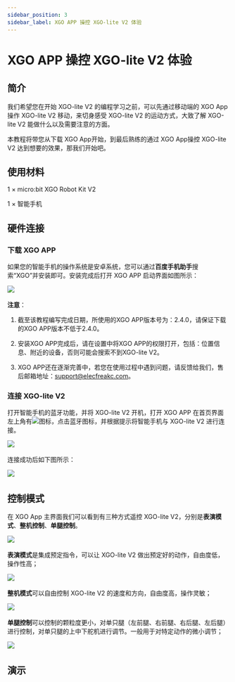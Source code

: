 ```yaml
---
sidebar_position: 3
sidebar_label: XGO APP 操控 XGO-lite V2 体验
---
```


# XGO APP 操控 XGO-lite V2 体验

## 简介

我们希望您在开始 XGO-lite V2 的编程学习之前，可以先通过移动端的 XGO App 操作 XGO-lite V2 移动，来切身感受 XGO-lite V2 的运动方式，大致了解 XGO-lite V2 能做什么以及需要注意的方面。

本教程将带您从下载 XGO App开始，到最后熟练的通过 XGO App操控 XGO-lite V2 达到想要的效果，那我们开始吧。

## 使用材料

1 × micro:bit XGO Robot Kit V2

1 × 智能手机

## 硬件连接

### 下载 XGO APP

如果您的智能手机的操作系统是安卓系统，您可以通过**百度手机助手**搜索“XGO”并安装即可。安装完成后打开 XGO APP 启动界面如图所示：

![](.\..\images\microbit-xgo-lite-v2-app-1.png)

**注意**：

1. 截至该教程编写完成日期，所使用的XGO APP版本号为：2.4.0，请保证下载的XGO APP版本不低于2.4.0。

2. 安装XGO APP完成后，请在设置中将XGO APP的权限打开，包括：位置信息、附近的设备，否则可能会搜索不到XGO-lite V2。
3. XGO APP还在逐渐完善中，若您在使用过程中遇到问题，请反馈给我们，售后邮箱地址：support@elecfreakc.com。

### 连接 XGO-lite V2

打开智能手机的蓝牙功能，并将 XGO-lite V2 开机，打开 XGO APP 在首页界面左上角有![](.\..\images\microbit-xgo-lite-v2-app-2.png)图标，点击蓝牙图标，并根据提示将智能手机与 XGO-lite V2 进行连接。

![](.\..\images\microbit-xgo-lite-v2-app-6.png)

连接成功后如下图所示：

![](.\..\images\microbit-xgo-lite-v2-app-4.png)

## 控制模式

在 XGO App 主界面我们可以看到有三种方式遥控 XGO-lite V2，分别是**表演模式**、**整机控制**、**单腿控制**。

![](.\..\images\microbit-xgo-lite-v2-app-10.png)



**表演模式**是集成预定指令，可以让 XGO-lite V2 做出预定好的动作，自由度低，操作性高；

![](.\..\images\microbit-xgo-lite-v2-app-8.png)



**整机模式**可以自由控制 XGO-lite V2 的速度和方向，自由度高，操作灵敏；

![](.\..\images\microbit-xgo-lite-v2-app-9.png)



**单腿控制**可以控制的颗粒度更小，对单只腿（左前腿、右前腿、右后腿、左后腿）进行控制，对单只腿的上中下舵机进行调节。一般用于对特定动作的微小调节；

![](.\..\images\microbit-xgo-lite-v2-app-11.png)

## 演示


